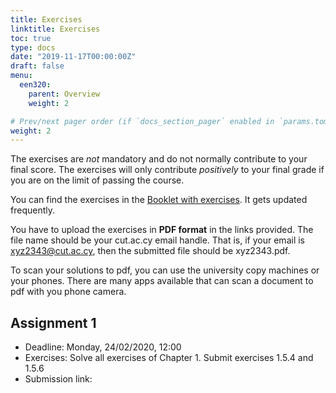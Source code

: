 ```yaml
---
title: Exercises
linktitle: Exercises
toc: true
type: docs
date: "2019-11-17T00:00:00Z"
draft: false
menu:
  een320:
    parent: Overview
    weight: 2

# Prev/next pager order (if `docs_section_pager` enabled in `params.toml`)
weight: 2
---
```


The exercises are *not* mandatory and do not normally contribute to your final score. The exercises will only contribute *positively* to your final grade if you are on the limit of passing the course.

You can find the exercises in the [Booklet with exercises](https://www.dropbox.com/s/jl795f2ozcf90pb/all_exercises.pdf?dl=0). It gets updated frequently.

You have to upload the exercises in **PDF format** in the links provided. The file name should be your cut.ac.cy email handle. That is, if your email is xyz2343@cut.ac.cy, then the submitted file should be xyz2343.pdf.

To scan your solutions to pdf, you can use the university copy machines or your phones. There are many apps available that can scan a document to pdf with you phone camera.

## Assignment 1

- Deadline: Monday, 24/02/2020, 12:00
- Exercises: Solve all exercises of Chapter 1. Submit exercises 1.5.4 and 1.5.6
- Submission link: 

